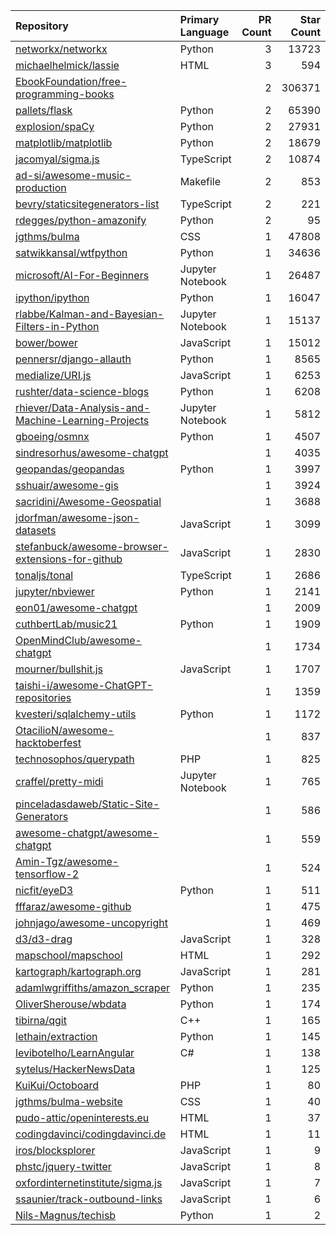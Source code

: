 | Repository | Primary Language | PR Count | Star Count |
| :-- | :-- | --: | --: |
| [networkx/networkx](https://github.com/networkx/networkx) | Python | 3 | 13723 |
| [michaelhelmick/lassie](https://github.com/michaelhelmick/lassie) | HTML | 3 | 594 |
| [EbookFoundation/free-programming-books](https://github.com/EbookFoundation/free-programming-books) |  | 2 | 306371 |
| [pallets/flask](https://github.com/pallets/flask) | Python | 2 | 65390 |
| [explosion/spaCy](https://github.com/explosion/spaCy) | Python | 2 | 27931 |
| [matplotlib/matplotlib](https://github.com/matplotlib/matplotlib) | Python | 2 | 18679 |
| [jacomyal/sigma.js](https://github.com/jacomyal/sigma.js) | TypeScript | 2 | 10874 |
| [ad-si/awesome-music-production](https://github.com/ad-si/awesome-music-production) | Makefile | 2 | 853 |
| [bevry/staticsitegenerators-list](https://github.com/bevry/staticsitegenerators-list) | TypeScript | 2 | 221 |
| [rdegges/python-amazonify](https://github.com/rdegges/python-amazonify) | Python | 2 | 95 |
| [jgthms/bulma](https://github.com/jgthms/bulma) | CSS | 1 | 47808 |
| [satwikkansal/wtfpython](https://github.com/satwikkansal/wtfpython) | Python | 1 | 34636 |
| [microsoft/AI-For-Beginners](https://github.com/microsoft/AI-For-Beginners) | Jupyter Notebook | 1 | 26487 |
| [ipython/ipython](https://github.com/ipython/ipython) | Python | 1 | 16047 |
| [rlabbe/Kalman-and-Bayesian-Filters-in-Python](https://github.com/rlabbe/Kalman-and-Bayesian-Filters-in-Python) | Jupyter Notebook | 1 | 15137 |
| [bower/bower](https://github.com/bower/bower) | JavaScript | 1 | 15012 |
| [pennersr/django-allauth](https://github.com/pennersr/django-allauth) | Python | 1 | 8565 |
| [medialize/URI.js](https://github.com/medialize/URI.js) | JavaScript | 1 | 6253 |
| [rushter/data-science-blogs](https://github.com/rushter/data-science-blogs) | Python | 1 | 6208 |
| [rhiever/Data-Analysis-and-Machine-Learning-Projects](https://github.com/rhiever/Data-Analysis-and-Machine-Learning-Projects) | Jupyter Notebook | 1 | 5812 |
| [gboeing/osmnx](https://github.com/gboeing/osmnx) | Python | 1 | 4507 |
| [sindresorhus/awesome-chatgpt](https://github.com/sindresorhus/awesome-chatgpt) |  | 1 | 4035 |
| [geopandas/geopandas](https://github.com/geopandas/geopandas) | Python | 1 | 3997 |
| [sshuair/awesome-gis](https://github.com/sshuair/awesome-gis) |  | 1 | 3924 |
| [sacridini/Awesome-Geospatial](https://github.com/sacridini/Awesome-Geospatial) |  | 1 | 3688 |
| [jdorfman/awesome-json-datasets](https://github.com/jdorfman/awesome-json-datasets) | JavaScript | 1 | 3099 |
| [stefanbuck/awesome-browser-extensions-for-github](https://github.com/stefanbuck/awesome-browser-extensions-for-github) | JavaScript | 1 | 2830 |
| [tonaljs/tonal](https://github.com/tonaljs/tonal) | TypeScript | 1 | 2686 |
| [jupyter/nbviewer](https://github.com/jupyter/nbviewer) | Python | 1 | 2141 |
| [eon01/awesome-chatgpt](https://github.com/eon01/awesome-chatgpt) |  | 1 | 2009 |
| [cuthbertLab/music21](https://github.com/cuthbertLab/music21) | Python | 1 | 1909 |
| [OpenMindClub/awesome-chatgpt](https://github.com/OpenMindClub/awesome-chatgpt) |  | 1 | 1734 |
| [mourner/bullshit.js](https://github.com/mourner/bullshit.js) | JavaScript | 1 | 1707 |
| [taishi-i/awesome-ChatGPT-repositories](https://github.com/taishi-i/awesome-ChatGPT-repositories) |  | 1 | 1359 |
| [kvesteri/sqlalchemy-utils](https://github.com/kvesteri/sqlalchemy-utils) | Python | 1 | 1172 |
| [OtacilioN/awesome-hacktoberfest](https://github.com/OtacilioN/awesome-hacktoberfest) |  | 1 | 837 |
| [technosophos/querypath](https://github.com/technosophos/querypath) | PHP | 1 | 825 |
| [craffel/pretty-midi](https://github.com/craffel/pretty-midi) | Jupyter Notebook | 1 | 765 |
| [pinceladasdaweb/Static-Site-Generators](https://github.com/pinceladasdaweb/Static-Site-Generators) |  | 1 | 586 |
| [awesome-chatgpt/awesome-chatgpt](https://github.com/awesome-chatgpt/awesome-chatgpt) |  | 1 | 559 |
| [Amin-Tgz/awesome-tensorflow-2](https://github.com/Amin-Tgz/awesome-tensorflow-2) |  | 1 | 524 |
| [nicfit/eyeD3](https://github.com/nicfit/eyeD3) | Python | 1 | 511 |
| [fffaraz/awesome-github](https://github.com/fffaraz/awesome-github) |  | 1 | 475 |
| [johnjago/awesome-uncopyright](https://github.com/johnjago/awesome-uncopyright) |  | 1 | 469 |
| [d3/d3-drag](https://github.com/d3/d3-drag) | JavaScript | 1 | 328 |
| [mapschool/mapschool](https://github.com/mapschool/mapschool) | HTML | 1 | 292 |
| [kartograph/kartograph.org](https://github.com/kartograph/kartograph.org) | JavaScript | 1 | 281 |
| [adamlwgriffiths/amazon_scraper](https://github.com/adamlwgriffiths/amazon_scraper) | Python | 1 | 235 |
| [OliverSherouse/wbdata](https://github.com/OliverSherouse/wbdata) | Python | 1 | 174 |
| [tibirna/qgit](https://github.com/tibirna/qgit) | C++ | 1 | 165 |
| [lethain/extraction](https://github.com/lethain/extraction) | Python | 1 | 145 |
| [levibotelho/LearnAngular](https://github.com/levibotelho/LearnAngular) | C# | 1 | 138 |
| [sytelus/HackerNewsData](https://github.com/sytelus/HackerNewsData) |  | 1 | 125 |
| [KuiKui/Octoboard](https://github.com/KuiKui/Octoboard) | PHP | 1 | 80 |
| [jgthms/bulma-website](https://github.com/jgthms/bulma-website) | CSS | 1 | 40 |
| [pudo-attic/openinterests.eu](https://github.com/pudo-attic/openinterests.eu) | HTML | 1 | 37 |
| [codingdavinci/codingdavinci.de](https://github.com/codingdavinci/codingdavinci.de) | HTML | 1 | 11 |
| [iros/blocksplorer](https://github.com/iros/blocksplorer) | JavaScript | 1 | 9 |
| [phstc/jquery-twitter](https://github.com/phstc/jquery-twitter) | JavaScript | 1 | 8 |
| [oxfordinternetinstitute/sigma.js](https://github.com/oxfordinternetinstitute/sigma.js) | JavaScript | 1 | 7 |
| [ssaunier/track-outbound-links](https://github.com/ssaunier/track-outbound-links) | JavaScript | 1 | 6 |
| [Nils-Magnus/techisb](https://github.com/Nils-Magnus/techisb) | Python | 1 | 2 |
